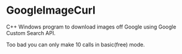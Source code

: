 # GoogleImageCurl
C++ Windows program to download images off Google using Google Custom Search API.

Too bad you can only make 10 calls in basic(free) mode.
